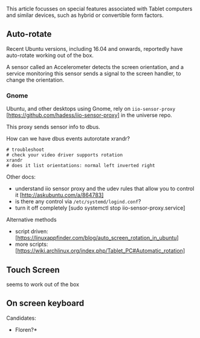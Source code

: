 This article focusses on special features associated with Tablet computers 
and similar devices, such as hybrid or convertible form factors. 

## Auto-rotate

Recent Ubuntu versions, including 16.04 and onwards, reportedly have 
auto-rotate working out of the box. 

A sensor called an Accelerometer detects the screen orientation, 
and a service monitoring this sensor sends a signal to the screen handler, 
to change the orientation.

### Gnome 

Ubuntu, and other desktops using Gnome, rely on `iio-sensor-proxy` [https://github.com/hadess/iio-sensor-proxy] in the universe repo. 

This proxy sends sensor info to dbus. 

How can we have dbus events autorotate xrandr?

```
# troubleshoot
# check your video driver supports rotation
xrandr
# does it list orientations: normal left inverted right
```

Other docs: 

* understand iio sensor proxy and the udev rules that allow you to control it [http://askubuntu.com/a/864783]
* is there any control via `/etc/systemd/logind.conf`?
* turn it off completely [sudo systemctl stop iio-sensor-proxy.service]


Alternative methods

* script driven: [https://linuxappfinder.com/blog/auto_screen_rotation_in_ubuntu]
* more scripts: [https://wiki.archlinux.org/index.php/Tablet_PC#Automatic_rotation]






## Touch Screen

seems to work out of the box


## On screen keyboard

Candidates:

* Floren?*